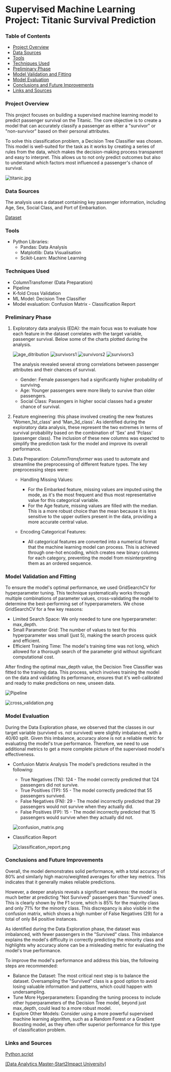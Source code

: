 # Supervised Machine Learning Project: Titanic Survival Prediction


### Table of Contents

- [Project Overview](#project-overview)
- [Data Sources](#data-sources)
- [Tools](#tools)
- [Techniques Used](#techniques-used)
- [Preliminary Phase](#preliminary-phase)
- [Model Validation and Fitting](#model-validation-and-fitting)
- [Model Evaluation](#model-evaluation-and-conclusions)
- [Conclusions and Future Improvements](#conclusions-and-future-improvements)
- [Links and Sources](#links-and-sources)


### Project Overview

This project focuses on building a supervised machine learning model to predict passenger survival on the Titanic. The core objective is to create a model that can accurately classify a passenger as either a "survivor" or "non-survivor" based on their personal attributes.

To solve this classification problem, a Decision Tree Classifier was chosen. This model is well-suited for the task as it works by creating a series of rules from the data, which makes the decision-making process transparent and easy to interpret. This allows us to not only predict outcomes but also to understand which factors most influenced a passenger's chance of survival.

![titanic.jpg](https://github.com/GabryGit/Machine_Learning_Project-Titanic-Survival-Prediction/blob/main/resources/titanic.jpg)

### Data Sources

The analysis uses a dataset containing key passenger information, including Age, Sex, Social Class, and Port of Embarkation. 

[Dataset](https://github.com/GabryGit/Machine_Learning_Project-Titanic-Survival-Prediction/blob/main/titanic_sub-dataset.csv)


### Tools

- Python Libraries:
  - Pandas: Data Analysis
  - Matplotlib: Data Visualisation
  - Scikit-Learn: Machine Learning


### Techniques Used

- ColumnTransfomer (Data Preparation)
- Pipeline
- K-fold Cross Validation
- ML Model: Decision Tree Classifier
- Model evaluation: Confusion Matrix - Classification Report

  
### Preliminary Phase 

1. Exploratory data analysis (EDA): the main focus was to evaluate how each feature in the dataset correlates with the target variable, passenger survival. Below some of the charts plotted during the analysis.
   
   ![age_ditribution](https://github.com/GabryGit/Machine_Learning_Project-Titanic-Survival-Prediction/blob/main/resources/age_distribution.png)
   ![survivors1](https://github.com/GabryGit/Machine_Learning_Project-Titanic-Survival-Prediction/blob/main/resources/survivors_percentage.png)
   ![survivors2](https://github.com/GabryGit/Machine_Learning_Project-Titanic-Survival-Prediction/blob/main/resources/survivors_percentage-2.png)
   ![survivors3](https://github.com/GabryGit/Machine_Learning_Project-Titanic-Survival-Prediction/blob/main/resources/survivors_percentage-3.png)

   The analysis revealed several strong correlations between passenger attributes and their chances of survival.

    - Gender: Female passengers had a significantly higher probability of surviving.
    - Age: Younger passengers were more likely to survive than older passengers.
    - Social Class: Passengers in higher social classes had a greater chance of survival.


2. Feature engineering: this phase involved creating the new features 'Women_1st_class' and 'Man_3d_class'. As identified during the exploratory data analysis, these represent the two extremes in terms of survival probability based on the combination of 'Sex' and 'Pclass' (passenger class).
                        The inclusion of these new columns was expected to simplify the prediction task for the model and improve its overall performance.

3. Data Preparation: *ColumnTransformer* was used to automate and streamline the preprocessing of different feature types. The key preprocessing steps were:

      - Handling Missing Values:
        
        - For the Embarked feature, missing values are imputed using the mode, as it's the most frequent and thus most representative value for this categorical variable.
        - For the Age feature, missing values are filled with the median. This is a more robust choice than the mean because it is less sensitive to the upper outliers present in the data, providing a more accurate central value.

      - Encoding Categorical Features:
        - All categorical features are converted into a numerical format that the machine learning model can process. This is achieved through one-hot encoding, which creates new binary columns for each category, preventing the model from misinterpreting them as an ordered sequence.


### Model Validation and Fitting

To ensure the model's optimal performance, we used GridSearchCV for hyperparameter tuning. This technique systematically works through multiple combinations of parameter values, cross-validating the model to determine the best-performing set of hyperparameters.
We chose GridSearchCV for a few key reasons:

- Limited Search Space: We only needed to tune one hyperparameter: max_depth.
- Small Parameter Grid: The number of values to test for this hyperparameter was small (just 5), making the search process quick and efficient.
- Efficient Training Time: The model's training time was not long, which allowed for a thorough search of the parameter grid without significant computational cost.

After finding the optimal max_depth value, the Decision Tree Classifier was fitted to the training data. This process, which involves training the model on the data and validating its performance, ensures that it's well-calibrated and ready to make predictions on new, unseen data.

![Pipeline](https://github.com/GabryGit/Machine_Learning_Project-Titanic-Survival-Prediction/blob/main/resources/pipeline.png)

![cross_validation.png](https://github.com/GabryGit/Machine_Learning_Project-Titanic-Survival-Prediction/blob/main/resources/cross_validation.png)

### Model Evaluation

During the Data Exploration phase, we observed that the classes in our target variable (survived vs. not survived) were slightly imbalanced, with a 40/60 split.
Given this imbalance, accuracy alone is not a reliable metric for evaluating the model's true performance. Therefore, we need to use additional metrics to get a more complete picture of the supervised model's effectiveness.

- Confusion Matrix Analysis
The model's predictions resulted in the following:
  - True Negatives (TN): 124 - The model correctly predicted that 124 passengers did not survive.
  - True Positives (TP): 55 - The model correctly predicted that 55 passengers survived.
  - False Negatives (FN): 29 - The model incorrectly predicted that 29 passengers would not survive when they actually did.
  - False Positives (FP): 15 - The model incorrectly predicted that 15 passengers would survive when they actually did not.

  ![confusion_matrix.png](https://github.com/GabryGit/Machine_Learning_Project-Titanic-Survival-Prediction/blob/main/resources/confusion_matrix.png)

- Classification Report

  ![classification_report.png](https://github.com/GabryGit/Machine_Learning_Project-Titanic-Survival-Prediction/blob/main/resources/classification_report.png)


### Conclusions and Future Improvements

Overall, the model demonstrates solid performance, with a total accuracy of 80% and similarly high macro/weighted averages for other key metrics. This indicates that it generally makes reliable predictions.

However, a deeper analysis reveals a significant weakness: the model is much better at predicting "Not Survived" passengers than "Survived" ones. This is clearly shown by the F1 score, which is 85% for the majority class and only 71% for the minority class. This discrepancy is also visible in the confusion matrix, which shows a high number of False Negatives (29) for a total of only 84 positive instances.

As identified during the Data Exploration phase, the dataset was imbalanced, with fewer passengers in the "Survived" class. This imbalance explains the model's difficulty in correctly predicting the minority class and highlights why accuracy alone can be a misleading metric for evaluating the model's true performance.

To improve the model's performance and address this bias, the following steps are recommended:

- Balance the Dataset: The most critical next step is to balance the dataset. Oversampling the "Survived" class is a good option to avoid losing valuable information and patterns, which could happen with undersampling.
- Tune More Hyperparameters: Expanding the tuning process to include other hyperparameters of the Decision Tree model, beyond just max_depth, could lead to a more robust model.
- Explore Other Models: Consider using a more powerful supervised machine learning algorithm, such as a Random Forest or a Gradient Boosting model, as they often offer superior performance for this type of classification problem.

### Links and Sources
[Python script](https://github.com/GabryGit/Python_Project-Fitness-application-EMS/blob/main/Python_Project-Fitness-app-EMS.ipynb)

[[Data Analytics Master-Start2Impact University]](https://www.start2impact.it/master/data-science-analytics/)
